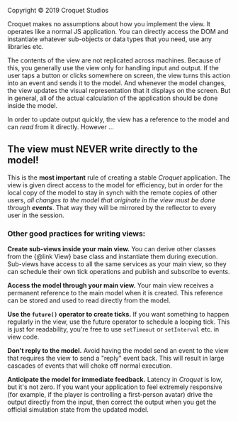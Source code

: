 Copyright © 2019 Croquet Studios

Croquet makes no assumptions about how you implement the view. It operates like a normal JS application. You can directly access the DOM and instantiate whatever sub-objects or data types that you need, use any libraries etc.

The contents of the view are not replicated across machines. Because of this, you generally use the view only for handling input and output. If the user taps a button or clicks somewhere on screen, the view turns this action into an event and sends it to the model. And whenever the model changes, the view updates the visual representation that it displays on the screen. But in general, all of the actual calculation of the application should be done inside the model.

In order to update output quickly, the view has a reference to the model and can _read_ from it directly. However …

## **The view must NEVER write directly to the model!**

This is the **most important** rule of creating a stable _Croquet_ application. The view is given direct access to the model for efficiency, but in order for the local copy of the model to stay in synch with the remote copies of other users, _all changes to the model that originate in the view must be done through **events**_. That way they will be mirrored by the reflector to every user in the session.

### Other good practices for writing views:

**Create sub-views inside your main view.** You can derive other classes from the {@link View} base class and instantiate them during execution. Sub-views have access to all the same services as your main view, so they can schedule their own tick operations and publish and subscribe to events.

**Access the model through your main view.** Your main view receives a permanent reference to the main model when it is created. This reference can be stored and used to read directly from the model.

**Use the `future()` operator to create ticks.** If you want something to happen regularly in the view, use the future operator to schedule a looping tick. This is just for readability, you're free to use `setTimeout` or `setInterval` etc. in view code.

**Don't reply to the model.** Avoid having the model send an event to the view that requires the view to send a "reply" event back. This will result in large cascades of events that will choke off normal execution.

**Anticipate the model for immediate feedback.** Latency in _Croquet_ is low, but it's not zero. If you want your application to feel extremely responsive (for example, if the player is controlling a first-person avatar) drive the output directly from the input, then correct the output when you get the official simulation state from the updated model.
